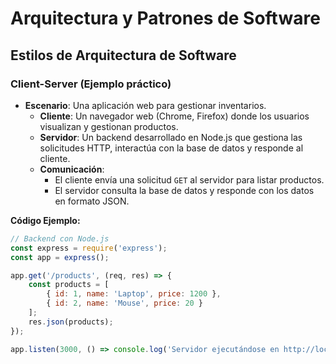 # Arquitectura y Patrones de Software

## Estilos de Arquitectura de Software

### Client-Server (Ejemplo práctico)
- **Escenario**: Una aplicación web para gestionar inventarios.
  - **Cliente**: Un navegador web (Chrome, Firefox) donde los usuarios visualizan y gestionan productos.
  - **Servidor**: Un backend desarrollado en Node.js que gestiona las solicitudes HTTP, interactúa con la base de datos y responde al cliente.
  - **Comunicación**:
    - El cliente envía una solicitud `GET` al servidor para listar productos.
    - El servidor consulta la base de datos y responde con los datos en formato JSON.

**Código Ejemplo:**
```javascript
// Backend con Node.js
const express = require('express');
const app = express();

app.get('/products', (req, res) => {
    const products = [
        { id: 1, name: 'Laptop', price: 1200 },
        { id: 2, name: 'Mouse', price: 20 }
    ];
    res.json(products);
});

app.listen(3000, () => console.log('Servidor ejecutándose en http://localhost:3000'));

